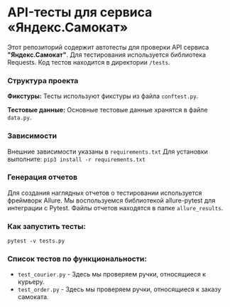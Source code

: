 # API-тесты для сервиса «Яндекс.Самокат»


Этот репозиторий содержит автотесты для проверки API сервиса **"Яндекс.Самокат"**. Для тестирования используется библиотека Requests. Код тестов находится в директории `/tests`.

### Структура проекта

**Фикстуры:** Тесты используют фикстуры из файла `conftest.py`.


**Тестовые данные:** Основные тестовые данные хранятся в файле `data.py`.

### Зависимости

Внешние зависимости указаны в `requirements.txt` Для установки выполните: `pip3 install -r requirements.txt`

### Генерация отчетов

Для создания наглядных отчетов о тестировании используется фреймворк Allure. Мы воспользуемся библиотекой allure-pytest для интеграции с Pytest. Файлы отчетов находятся в папке `allure_results`.

### Как запустить тесты:

```
pytest -v tests.py
```

### Список тестов по функциональности:

- `test_courier.py` - Здесь мы проверяем ручки, относящиеся к курьеру.
- `test_order.py` - Здесь мы проверяем ручки, относящиеся к заказу самоката.
